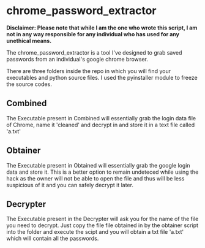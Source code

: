 # chrome_password_extractor

**Disclaimer: Please note that while I am the one who wrote this script, I am not in any way responsible for any individual who has used for any unethical means.**

The chrome_password_extractor is a tool I've designed to grab saved passwords from an individual's google chrome browser.

There are three folders inside the repo in which you will find your executables and python source files. I used the pyinstaller module to freeze the source codes.

## Combined

The Executable present in Combined will essentially grab the login data file of Chrome, name it 'cleaned' and decrypt in and store it in a text file called 'a.txt'

## Obtainer

The Executable present in Obtained will essentially grab the google login data and store it. This is a better option to remain undeteced while using the hack as the owner will not be able to open the file and thus will be less suspicious of it and you can safely decrypt it later.

## Decrypter

The Executable present in the Decrypter will ask you for the name of the file you need to decrypt. Just copy the file file obtained in by the obtainer script into the folder and execute the scipt and you will obtain a txt file 'a.txt' which will contain all the passwords.